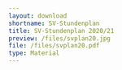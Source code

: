 ```yaml
---
layout: download
shortname: SV-Stundenplan
title: SV-Stundenplan 2020/21
preview: /files/svplan20.jpg
file: /files/svplan20.pdf
type: Material
---
```

